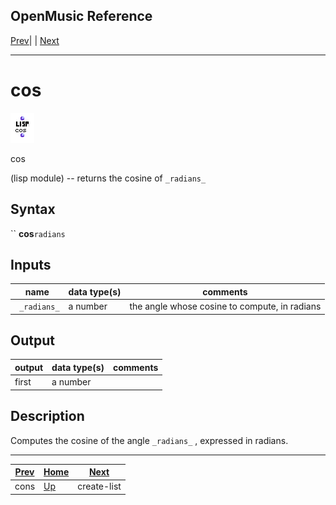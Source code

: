 OpenMusic Reference  
---  
[Prev](cons)| | [Next](create-list)  
  
* * *

# cos

![](figures/functions/lisp/cos.png)

  
  
cos  
  
(lisp module) \-- returns the cosine of `_radians_`  

## Syntax

`` **cos**` radians `

## Inputs

name| data type(s)| comments  
---|---|---  
` _radians_`|  a number| the angle whose cosine to compute, in radians  
  
## Output

output| data type(s)| comments  
---|---|---  
first| a number|  
  
## Description

Computes the cosine of the angle `_radians_` , expressed in radians.

* * *

[Prev](cons)| [Home](index)| [Next](create-list)  
---|---|---  
cons| [Up](funcref.main)| create-list

